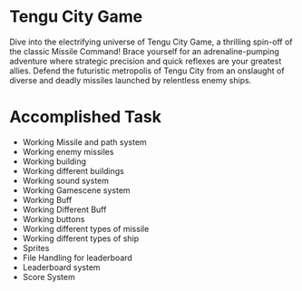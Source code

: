 # Tengu City Game

Dive into the electrifying universe of Tengu City Game, a thrilling spin-off of the classic Missile Command! Brace yourself for an adrenaline-pumping adventure where strategic precision and quick reflexes are your greatest allies. Defend the futuristic metropolis of Tengu City from an onslaught of diverse and deadly missiles launched by relentless enemy ships.
#
# Accomplished Task
- Working Missile and path system
- Working enemy missiles
- Working building
- Working different buildings
- Working sound system
- Working Gamescene system
- Working Buff
- Working Different Buff
- Working buttons
- Working different types of missile
- Working different types of ship
- Sprites
- File Handling for leaderboard
- Leaderboard system
- Score System
